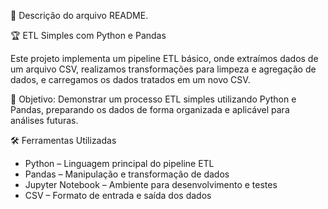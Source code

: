 📖 Descrição do arquivo README.

🏆 ETL Simples com Python e Pandas

Este projeto implementa um pipeline ETL básico, onde extraímos dados de um arquivo CSV, 
realizamos transformações para limpeza e agregação de dados, e carregamos os dados tratados em um novo CSV.

🚀 Objetivo: 
Demonstrar um processo ETL simples utilizando Python e Pandas, 
preparando os dados de forma organizada e aplicável para análises futuras.

🛠 Ferramentas Utilizadas
- Python – Linguagem principal do pipeline ETL
- Pandas – Manipulação e transformação de dados
- Jupyter Notebook – Ambiente para desenvolvimento e testes
- CSV – Formato de entrada e saída dos dados
